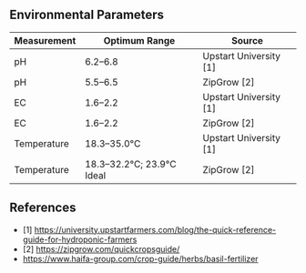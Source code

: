 ## Environmental Parameters

Measurement | Optimum Range | Source
--- | --- | ---
pH | 6.2–6.8 | Upstart University [1]
pH | 5.5–6.5 | ZipGrow [2]
EC | 1.6–2.2 | Upstart University [1]
EC | 1.6–2.2  | ZipGrow [2]
Temperature | 18.3–35.0°C | Upstart University [1]
Temperature | 18.3–32.2°C; 23.9°C Ideal | ZipGrow [2]


## References

* [1] https://university.upstartfarmers.com/blog/the-quick-reference-guide-for-hydroponic-farmers
* [2] https://zipgrow.com/quickcropsguide/
* https://www.haifa-group.com/crop-guide/herbs/basil-fertilizer
